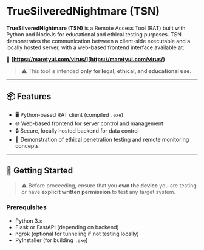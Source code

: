 # TrueSilveredNightmare (TSN)

**TrueSilveredNightmare (TSN)** is a Remote Access Tool (RAT) built with Python and NodeJs for educational and ethical testing purposes. TSN demonstrates the communication between a client-side executable and a locally hosted server, with a web-based frontend interface available at:

🔗 **[https://maretyui.com/virus/](https://maretyui.com/virus/)**

> ⚠️ This tool is intended **only for legal, ethical, and educational use**.

---

## 📦 Features

- 🖥️ Python-based RAT client (compiled `.exe`)
- 🌐 Web-based frontend for server control and management
- 🔒 Secure, locally hosted backend for data control
- 🎯 Demonstration of ethical penetration testing and remote monitoring concepts

---

## 🚀 Getting Started

> ⚠️ Before proceeding, ensure that you **own the device** you are testing or have **explicit written permission** to test any target system.

### Prerequisites

- Python 3.x
- Flask or FastAPI (depending on backend)
- ngrok (optional for tunneling if not testing locally)
- PyInstaller (for building `.exe`)
